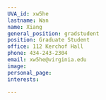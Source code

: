 ```yaml
---
UVA_id: xw5he
lastname: Wan
name: Xiang
general_position: gradstudent
position: Graduate Student
office: 112 Kerchof Hall
phone: 434-243-2304
email: xw5he@virginia.edu
image:
personal_page:
interests:

---
```

